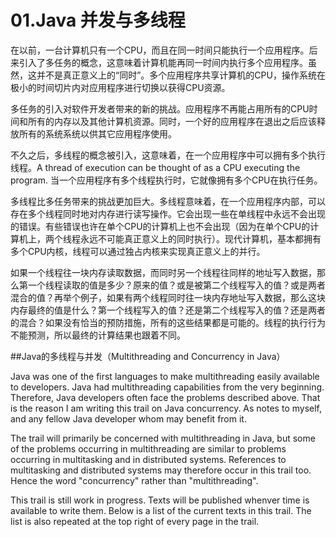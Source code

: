 # 01.Java 并发与多线程

在以前，一台计算机只有一个CPU，而且在同一时间只能执行一个应用程序。后来引入了多任务的概念，这意味着计算机能再同一时间内执行多个应用程序。虽然，这并不是真正意义上的“同时”。多个应用程序共享计算机的CPU，操作系统在极小的时间切片内对应用程序进行切换以获得CPU资源。

多任务的引入对软件开发者带来的新的挑战。应用程序不再能占用所有的CPU时间和所有的内存以及其他计算机资源。同时，一个好的应用程序在退出之后应该释放所有的系统系统以供其它应用程序使用。

不久之后，多线程的概念被引入，这意味着，在一个应用程序中可以拥有多个执行线程。A thread of execution can be thought of as a CPU executing the program. 当一个应用程序有多个线程执行时，它就像拥有多个CPU在执行任务。

多线程比多任务带来的挑战更加巨大。多线程意味着，在一个应用程序内部，可以存在多个线程同时地对内存进行读写操作。它会出现一些在单线程中永远不会出现的错误。有些错误也许在单个CPU的计算机上也不会出现（因为在单个CPU的计算机上，两个线程永远不可能真正意义上的同时执行）。现代计算机，基本都拥有多个CPU内核，线程可以通过独占内核来实现真正意义上的并行。

如果一个线程往一块内存读取数据，而同时另一个线程往同样的地址写入数据，那么第一个线程读取的值是多少？原来的值？或是被第二个线程写入的值？或是两者混合的值？再举个例子，如果有两个线程同时往一块内存地址写入数据，那么这块内存最终的值是什么？第一个线程写入的值？还是第二个线程写入的值？还是两者的混合？如果没有恰当的预防措施，所有的这些结果都是可能的。线程的执行行为不能预测，所以最终的计算结果也跟着不同。


##Java的多线程与并发（Multithreading and Concurrency in Java）

Java was one of the first languages to make multithreading easily available to developers. Java had multithreading capabilities from the very beginning. Therefore, Java developers often face the problems described above. That is the reason I am writing this trail on Java concurrency. As notes to myself, and any fellow Java developer whom may benefit from it.

The trail will primarily be concerned with multithreading in Java, but some of the problems occurring in multithreading are similar to problems occurring in multitasking and in distributed systems. References to multitasking and distributed systems may therefore occur in this trail too. Hence the word "concurrency" rather than "multithreading".

This trail is still work in progress. Texts will be published whenver time is available to write them. Below is a list of the current texts in this trail. The list is also repeated at the top right of every page in the trail.